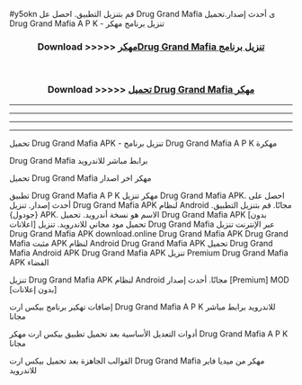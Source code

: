 #y5okn قم بتنزيل التطبيق. احصل عل Drug Grand Mafia  ى أحدث إصدار.تحميل Drug Grand Mafia  A P K - تنزيل برنامج مهكر



<div align="center">
<h3>Download >>>>> <a href="https://ar-sites.web.app/?ar= Drug Grand Mafia ">مهكرDrug Grand Mafia  تنزيل برنامج</a></h3><br>

<h3>Download >>>>> <a href="https://ar-sites.web.app/?ar= Drug Grand Mafia ">تحميل Drug Grand Mafia  مهكر</a></h3>
</div>


----------------------------------------------------------

----------------------------------------------------------

----------------------------------------------------------

----------------------------------------------------------


تحميل Drug Grand Mafia  APK - تنزيل برنامج Drug Grand Mafia  A P K مهكرة

Drug Grand Mafia  برابط مباشر للاندرويد

تحميل Drug Grand Mafia  مهكر اخر اصدار

تطبيق Drug Grand Mafia  A P K مهكر
تنزيل Drug Grand Mafia  APK. احصل على أحدث إصدار.
تنزيل Drug Grand Mafia  APK لنظام Android مجانًا.
قم بتنزيل التطبيق. {جودول} APK. الاسم هو نسخة أندرويد.
تحميل Drug Grand Mafia  APK [بدون اعلانات]
تحميل مود مجاني للاندرويد.
تنزيل Drug Grand Mafia  عبر الإنترنت
تنزيل Drug Grand Mafia  APK
download.online Drug Grand Mafia  APK
Drug Grand Mafia  مثبت APK لنظام Android
Drug Grand Mafia  APK
تحميل Drug Grand Mafia  Android APK
Drug Grand Mafia  APK تنزيل Premium
Drug Grand Mafia  APK الفضاء

تنزيل Drug Grand Mafia  APK لنظام Android مجانًا. أحدث إصدار [Premium] MOD [بدون إعلانات]

إضافات تهكير برنامج بيكس ارت Drug Grand Mafia  A P K للاندرويد برابط مباشر مجانا

أدوات التعديل الأساسية بعد تحميل تطبيق بيكس ارت مهكر Drug Grand Mafia  A P K مجانا

القوالب الجاهزة بعد تحميل بيكس ارت Drug Grand Mafia  مهكر من ميديا فاير للاندرويد




